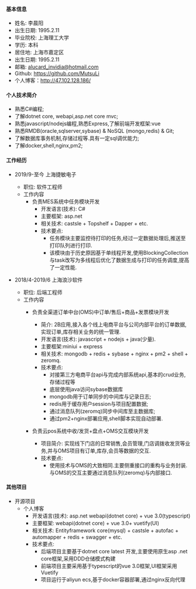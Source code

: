 #### 基本信息
 * 姓名: 李晨阳
 * 出生日期: 1995.2.11
 * 毕业院校: 上海理工大学
 * 学历: 本科
 * 居住地: 上海市嘉定区
 * 出生日期: 1995.2.11
 * 邮箱: alucard_invidia@hotmail.com
 * Github: https://github.com/MutsuLi
 * 个⼈博客：http://47.102.128.186/

#### 个⼈技术简介
 * 熟悉C#编程;
 * 了解dotnet core, webapi,asp.net core mvc;
 * 熟悉javascript/nodejs编程,熟悉Express,了解前端开发框架:vue
 * 熟悉RMDB(oracle,sqlserver,sybase) & NoSQL (mongo,redis) & Git;
 * 了解数据库事务机制,存储过程等.具有一定sql调优能力;
 * 了解docker,shell,nginx,pm2;

#### ⼯作经历         
* 2019/9-至今 上海捷敏电子
    * 职位: 软件工程师
    * 工作内容
        * 负责MES系统中任务模块开发
            * 开发语言(技术): C#
            * 主要框架: asp.net
            * 相关技术: castsle + Topshelf + Dapper + etc.
            * 技术要点:
                * 任务模块主要监控待打印的任务,经过一定数据处理后,推送至打印队列进行打印.
                * 该模块由于历史原因基于单线程开发,使用BlockingCollection与task改写为多线程后优化了数据生成与打印的任务调度,提高了一定性能.              

* 2018/4-2019/6 上海浪沙软件
    * 职位: 后端工程师
    * 工作内容
        * 负责全渠道订单中台(OMS)中订单/售后+商品+发票模块开发
            * 简介: 2B应用,接入各个线上电商平台与公司内部平台的订单数据,实现订单,库存相关业务的统一管理.
            * 开发语言(技术): javascript + nodejs + java(少量).
            * 主要框架:miniui + express
            * 相关技术: mongodb + redis + sybase + nginx + pm2 + shell + zeromq.
            * 技术要点:
                * 对接第三方电商平台api与完成内部系统api,基本的crud业务,存储过程等
                * 底层使用java访问sybase数据库
                * mongodb用于订单同步的中间库与记录日志;
                * redis用于缓存用户session与项目配置数据;
                * 通过消息队列(zeromq)同步中间库至主数据库;
                * 通过pm2+nginx部署应用,shell脚本实现自动部署.

        * 负责云pos系统中收/发货+盘点+OMS交互模块开发
            * 项目简介: 实现线下门店的日常销售,会员管理,门店调拨收发货等业务,并与OMS项目有订单,库存,会员等数据的交互.
            * 技术要点:
                * 使用技术与OMS的大致相同.主要侧重接口的重构与业务封装.与OMS的交互主要通过消息队列(zeromq)与内部接口.

#### 其他项目
* 开源项目
    * 个人博客
        * 开发语言(技术): asp.net webapi(dotnet core) + vue 3.0(typescript)
        * 主要框架: webapi(dotnet core) + vue 3.0+ vuetify(UI)
        * 相关技术: Entityframework core(mysql) + castsle + autofac + automapper + redis + swagger + etc.
        * 技术要点:
            * 后端项目主要基于dotnet core latest 开发,主要使用原生asp .net core框架,采用DDD仓储模式构建
            * 前端项目主要采用基于typescript的vue 3.0框架,UI框架采用Vuetify
            * 项目运行于aliyun ecs,基于docker容器部署,通过nginx反向代理